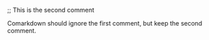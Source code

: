 ;; This is the second comment

Comarkdown should ignore the first comment, but keep the second comment.
